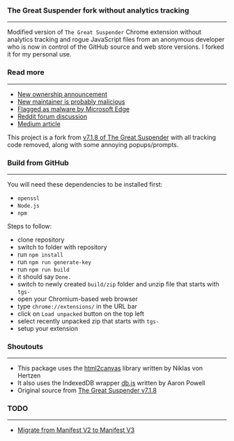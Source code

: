 <h3>The Great Suspender fork without analytics tracking</h3>
<hr>

Modified version of `The Great Suspender` Chrome extension without analytics tracking and rogue JavaScript files from an anonymous developer who is now in control of the GitHub source and web store versions. I forked it for my personal use.


<h3>Read more</h3>
<hr>

* [New ownership announcement](https://github.com/greatsuspender/thegreatsuspender/issues/1175)
* [New maintainer is probably malicious](https://github.com/greatsuspender/thegreatsuspender/issues/1263)
* [Flagged as malware by Microsoft Edge](https://www.windowscentral.com/great-suspender-extension-now-flagged-malware-edge-has-built-replacement)
* [Reddit forum discussion](https://old.reddit.com/r/HobbyDrama/comments/jouwq7/open_source_development_the_great_suspender_saga/)
* [Medium article](https://medium.com/nerd-for-tech/malware-in-browser-extensions-3805e8763dd5)

This project is a fork from [v7.1.8 of The Great Suspender](https://github.com/greatsuspender/thegreatsuspender) with all tracking code removed, along with some annoying popups/prompts.

<h3>Build from GitHub</h3>
<hr>

You will need these dependencies to be installed first:

* `openssl`
* `Node.js`
* `npm`

Steps to follow:

* clone repository
* switch to folder with repository 
* run `npm install`
* run `npm run generate-key`
* run `npm run build`
* it should say `Done.`
* switch to newly created `build/zip` folder and unzip file that starts with `tgs-`
* open your Chromium-based web browser
* type `chrome://extensions/` in the URL bar
* click on `Load unpacked` button on the top left
* select recently unpacked zip that starts with `tgs-`
* setup your extension


<h3>Shoutouts</h3>
<hr>

* This package uses the [html2canvas](https://github.com/niklasvh/html2canvas) library written by Niklas von Hertzen
* It also uses the IndexedDB wrapper [db.js](https://github.com/aaronpowell/db.js) written by Aaron Powell
* Original source from [The Great Suspender v7.1.8](https://github.com/greatsuspender/thegreatsuspender)


<h3>TODO</h3>
<hr>

* [Migrate from Manifest V2 to Manifest V3](https://developer.chrome.com/docs/extensions/migrating/)
